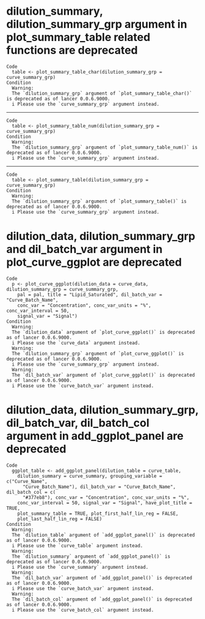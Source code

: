 # dilution_summary, dilution_summary_grp argument in plot_summary_table related functions are deprecated

    Code
      table <- plot_summary_table_char(dilution_summary_grp = curve_summary_grp)
    Condition
      Warning:
      The `dilution_summary_grp` argument of `plot_summary_table_char()` is deprecated as of lancer 0.0.6.9000.
      i Please use the `curve_summary_grp` argument instead.

---

    Code
      table <- plot_summary_table_num(dilution_summary_grp = curve_summary_grp)
    Condition
      Warning:
      The `dilution_summary_grp` argument of `plot_summary_table_num()` is deprecated as of lancer 0.0.6.9000.
      i Please use the `curve_summary_grp` argument instead.

---

    Code
      table <- plot_summary_table(dilution_summary_grp = curve_summary_grp)
    Condition
      Warning:
      The `dilution_summary_grp` argument of `plot_summary_table()` is deprecated as of lancer 0.0.6.9000.
      i Please use the `curve_summary_grp` argument instead.

# dilution_data, dilution_summary_grp and dil_batch_var argument in plot_curve_ggplot are deprecated

    Code
      p <- plot_curve_ggplot(dilution_data = curve_data, dilution_summary_grp = curve_summary_grp,
        pal = pal, title = "Lipid_Saturated", dil_batch_var = "Curve_Batch_Name",
        conc_var = "Concentration", conc_var_units = "%", conc_var_interval = 50,
        signal_var = "Signal")
    Condition
      Warning:
      The `dilution_data` argument of `plot_curve_ggplot()` is deprecated as of lancer 0.0.6.9000.
      i Please use the `curve_data` argument instead.
      Warning:
      The `dilution_summary_grp` argument of `plot_curve_ggplot()` is deprecated as of lancer 0.0.6.9000.
      i Please use the `curve_summary_grp` argument instead.
      Warning:
      The `dil_batch_var` argument of `plot_curve_ggplot()` is deprecated as of lancer 0.0.6.9000.
      i Please use the `curve_batch_var` argument instead.

# dilution_data, dilution_summary_grp, dil_batch_var, dil_batch_col argument in add_ggplot_panel are deprecated

    Code
      ggplot_table <- add_ggplot_panel(dilution_table = curve_table,
        dilution_summary = curve_summary, grouping_variable = c("Curve_Name",
          "Curve_Batch_Name"), dil_batch_var = "Curve_Batch_Name", dil_batch_col = c(
          "#377eb8"), conc_var = "Concentration", conc_var_units = "%",
        conc_var_interval = 50, signal_var = "Signal", have_plot_title = TRUE,
        plot_summary_table = TRUE, plot_first_half_lin_reg = FALSE,
        plot_last_half_lin_reg = FALSE)
    Condition
      Warning:
      The `dilution_table` argument of `add_ggplot_panel()` is deprecated as of lancer 0.0.6.9000.
      i Please use the `curve_table` argument instead.
      Warning:
      The `dilution_summary` argument of `add_ggplot_panel()` is deprecated as of lancer 0.0.6.9000.
      i Please use the `curve_summary` argument instead.
      Warning:
      The `dil_batch_var` argument of `add_ggplot_panel()` is deprecated as of lancer 0.0.6.9000.
      i Please use the `curve_batch_var` argument instead.
      Warning:
      The `dil_batch_col` argument of `add_ggplot_panel()` is deprecated as of lancer 0.0.6.9000.
      i Please use the `curve_batch_col` argument instead.

